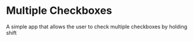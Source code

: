 # Multiple Checkboxes

A simple app that allows the user to check multiple checkboxes by holding shift
